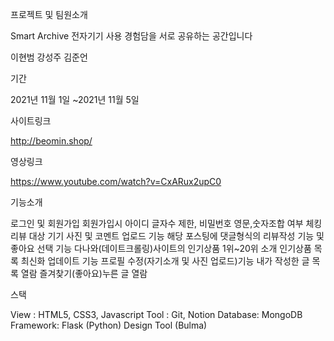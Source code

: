 프로젝트 및 팀원소개

Smart Archive 
전자기기 사용 경험담을 서로 공유하는 공간입니다

이현범 강성주 김준언

기간

2021년 11월 1일 ~2021년 11월 5일

사이트링크

http://beomin.shop/

영상링크

https://www.youtube.com/watch?v=CxARux2upC0

기능소개

로그인 및 회원가입 
회원가입시 아이디 글자수 제한, 비밀번호 영문,숫자조합 여부 체킹
리뷰 대상 기기 사진 및 코멘트 업로드 기능
해당 포스팅에 댓글형식의 리뷰작성 기능 및 좋아요 선택 기능
다나와(데이트크롤링)사이트의 인기상품 1위~20위 소개
인기상품 목록 최신화 업데이트 기능
프로필 수정(자기소개 및 사진 업로드)기능
내가 작성한 글 목록 열람
즐겨찾기(좋아요)누른 글 열람


스택

View : HTML5, CSS3, Javascript
Tool : Git, Notion
Database: MongoDB
Framework: Flask (Python)
Design Tool (Bulma)





